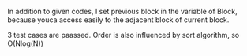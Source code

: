 In addition to given codes, I set previous block in the variable of Block,
because youca access easily to the adjacent block of current block.

3 test cases are paassed.
Order is also influenced by sort algorithm, so O(Nlog(N))